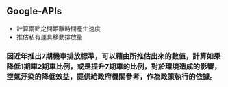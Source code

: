 ## Google-APIs
* 計算兩點之間距離時間產生速度  
* 推估私有運具移動排放量  

### 因近年推出7期機車排放標準，可以藉由所推估出來的數值，計算如果降低1期車2期車比例，或是提升7期車的比例，對於環境造成的影響，空氣汙染的降低效益，提供給政府機關參考，作為政策執行的依據。  
